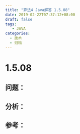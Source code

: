 ```yaml
---
title: "算法4 Java解答 1.5.08"
date: 2019-02-22T07:37:12+08:00
draft: false
tags:
   - JAVA
categories:
  - 技术
  - 归档
---
```



# 1.5.08

## 问题：


## 分析：


## 参考：


